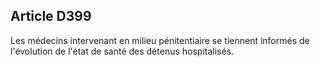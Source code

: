 Article D399
----
Les médecins intervenant en milieu pénitentiaire se tiennent informés de
l'évolution de l'état de santé des détenus hospitalisés.
